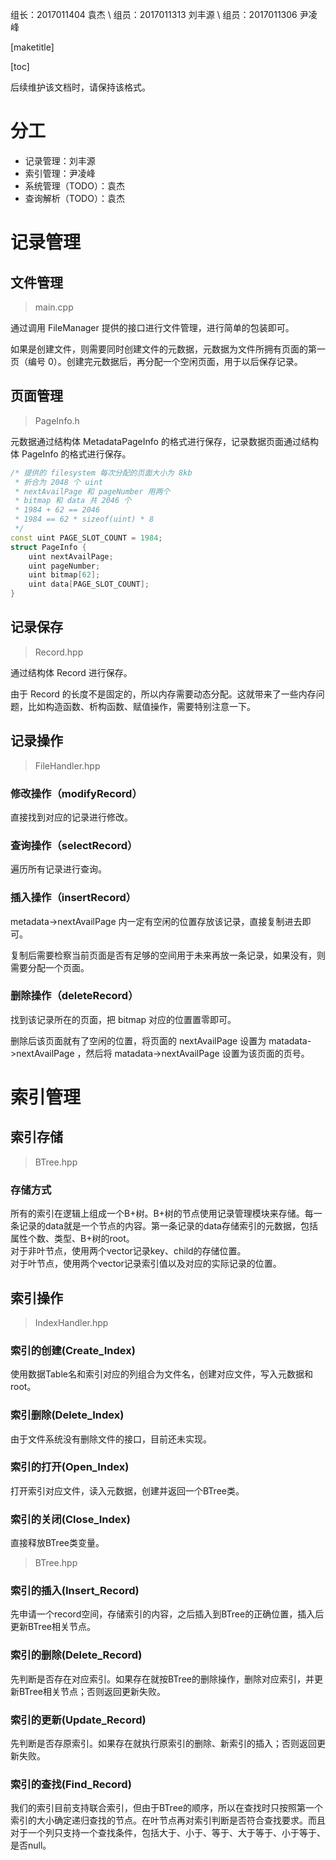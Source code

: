 <title>数据库系统概论大作业实验报告</title>

<author>组长：2017011404 袁杰 \\ 组员：2017011313 刘丰源 \\ 组员：2017011306 尹凌峰</author>

[maketitle]

[toc]

后续维护该文档时，请保持该格式。

# 分工

- 记录管理：刘丰源
- 索引管理：尹凌峰
- 系统管理（TODO）：袁杰
- 查询解析（TODO）：袁杰

# 记录管理

## 文件管理

> main.cpp

通过调用 FileManager 提供的接口进行文件管理，进行简单的包装即可。

如果是创建文件，则需要同时创建文件的元数据，元数据为文件所拥有页面的第一页（编号 0）。创建完元数据后，再分配一个空闲页面，用于以后保存记录。

## 页面管理

> PageInfo.h

元数据通过结构体 MetadataPageInfo 的格式进行保存，记录数据页面通过结构体 PageInfo 的格式进行保存。

```cpp
/* 提供的 filesystem 每次分配的页面大小为 8kb
 * 折合为 2048 个 uint
 * nextAvailPage 和 pageNumber 用两个
 * bitmap 和 data 共 2046 个
 * 1984 + 62 == 2046
 * 1984 == 62 * sizeof(uint) * 8
 */
const uint PAGE_SLOT_COUNT = 1984;
struct PageInfo {
    uint nextAvailPage;
    uint pageNumber;
    uint bitmap[62];
    uint data[PAGE_SLOT_COUNT];
}
```

## 记录保存

> Record.hpp

通过结构体 Record 进行保存。

由于 Record 的长度不是固定的，所以内存需要动态分配。这就带来了一些内存问题，比如构造函数、析构函数、赋值操作，需要特别注意一下。

## 记录操作

> FileHandler.hpp

### 修改操作（modifyRecord）

直接找到对应的记录进行修改。

### 查询操作（selectRecord）

遍历所有记录进行查询。

### 插入操作（insertRecord）

metadata->nextAvailPage 内一定有空闲的位置存放该记录，直接复制进去即可。

复制后需要检察当前页面是否有足够的空间用于未来再放一条记录，如果没有，则需要分配一个页面。

### 删除操作（deleteRecord）

找到该记录所在的页面，把 bitmap 对应的位置置零即可。

删除后该页面就有了空闲的位置，将页面的 nextAvailPage 设置为 matadata->nextAvailPage ，然后将 matadata->nextAvailPage 设置为该页面的页号。

# 索引管理

## 索引存储

> BTree.hpp

### 存储方式

所有的索引在逻辑上组成一个B+树。B+树的节点使用记录管理模块来存储。每一条记录的data就是一个节点的内容。第一条记录的data存储索引的元数据，包括属性个数、类型、B+树的root。  
对于非叶节点，使用两个vector记录key、child的存储位置。  
对于叶节点，使用两个vector记录索引值以及对应的实际记录的位置。

## 索引操作

> IndexHandler.hpp

### 索引的创建(Create_Index)

使用数据Table名和索引对应的列组合为文件名，创建对应文件，写入元数据和root。

### 索引删除(Delete_Index)

由于文件系统没有删除文件的接口，目前还未实现。

### 索引的打开(Open_Index)

打开索引对应文件，读入元数据，创建并返回一个BTree类。

### 索引的关闭(Close_Index)

直接释放BTree类变量。

> BTree.hpp

### 索引的插入(Insert_Record)

先申请一个record空间，存储索引的内容，之后插入到BTree的正确位置，插入后更新BTree相关节点。

### 索引的删除(Delete_Record)

先判断是否存在对应索引。如果存在就按BTree的删除操作，删除对应索引，并更新BTree相关节点；否则返回更新失败。

### 索引的更新(Update_Record)

先判断是否存原索引。如果存在就执行原索引的删除、新索引的插入；否则返回更新失败。

### 索引的查找(Find_Record)

我们的索引目前支持联合索引，但由于BTree的顺序，所以在查找时只按照第一个索引的大小确定递归查找的节点。在叶节点再对索引判断是否符合查找要求。而且对于一个列只支持一个查找条件，包括大于、小于、等于、大于等于、小于等于、是否null。